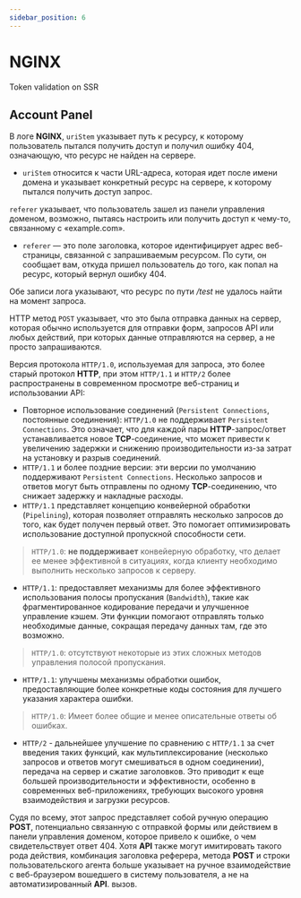 ```yaml
---
sidebar_position: 6
---
```

# NGINX

Token validation on SSR

## Account Panel
В логе **NGINX**, `uriStem` указывает путь к ресурсу, к которому пользователь пытался получить доступ и получил ошибку 404, означающую, что ресурс не найден на сервере. 
- `uriStem` относится к части URL-адреса, которая идет после имени домена и указывает конкретный ресурс на сервере, к которому пытался получить доступ запрос.



`referer` указывает, что пользователь зашел из панели управления доменом, возможно, пытаясь настроить или получить доступ к чему-то, связанному с «example.com».
- `referer` — это поле заголовка, которое идентифицирует адрес веб-страницы, связанной с запрашиваемым ресурсом. По сути, он сообщает вам, откуда пришел пользователь до того, как попал на ресурс, который вернул ошибку 404.

Обе записи лога указывают, что ресурс по пути */test* не удалось найти на момент запроса. 

HTTP метод `POST` указывает, что это была отправка данных на сервер, которая обычно используется для отправки форм, запросов API или любых действий, при которых данные отправляются на сервер, а не просто запрашиваются.

Версия протокола `HTTP/1.0`, используемая для запроса, это более старый протокол **HTTP**, при этом `HTTP/1.1` и `HTTP/2` более распространены в современном просмотре веб-страниц и использовании API:
  - Повторное использование соединений (`Persistent Connections`, постоянные соединения):  `HTTP/1.0` не поддерживает `Persistent Connections`. Это означает, что для каждой пары **HTTP**-запрос/ответ устанавливается новое **TCP**-соединение, что может привести к увеличению задержки и снижению производительности из-за затрат на установку и разрыв соединений.
 - `HTTP/1.1` и более поздние версии: эти версии по умолчанию поддерживают `Persistent Connections`. Несколько запросов и ответов могут быть отправлены по одному **TCP**-соединению, что снижает задержку и накладные расходы.
 - `HTTP/1.1` представляет концепцию конвейерной обработки (`Pipelining`), которая позволяет отправлять несколько запросов до того, как будет получен первый ответ. Это помогает оптимизировать использование доступной пропускной способности сети.
 > `HTTP/1.0`: **не поддерживает** конвейерную обработку, что делает ее менее эффективной в ситуациях, когда клиенту необходимо выполнить несколько запросов к серверу.
-  `HTTP/1.1`: предоставляет механизмы для более эффективного использования полосы пропускания (`Bandwidth`), такие как фрагментированное кодирование передачи и улучшенное управление кэшем. Эти функции помогают отправлять только необходимые данные, сокращая передачу данных там, где это возможно.
>`HTTP/1.0`: отсутствуют некоторые из этих сложных методов управления полосой пропускания.
- `HTTP/1.1`: улучшены механизмы обработки ошибок, предоставляющие более конкретные коды состояния для лучшего указания характера ошибки.
> `HTTP/1.0`: Имеет более общие и менее описательные ответы об ошибках.
- `HTTP/2` - дальнейшее улучшение по сравнению с `HTTP/1.1` за счет введения таких функций, как мультиплексирование (несколько запросов и ответов могут смешиваться в одном соединении), передача на сервер и сжатие заголовков. Это приводит к еще большей производительности и эффективности, особенно в современных веб-приложениях, требующих высокого уровня взаимодействия и загрузки ресурсов.

Судя по всему, этот запрос представляет собой ручную операцию **POST**, потенциально связанную с отправкой формы или действием в панели управления доменом, которое привело к ошибке, о чем свидетельствует ответ 404. Хотя **API** также могут имитировать такого рода действия, комбинация заголовка реферера, метода **POST** и строки пользовательского агента больше указывает на ручное взаимодействие с веб-браузером вошедшего в систему пользователя, а не на автоматизированный **API**. вызов.